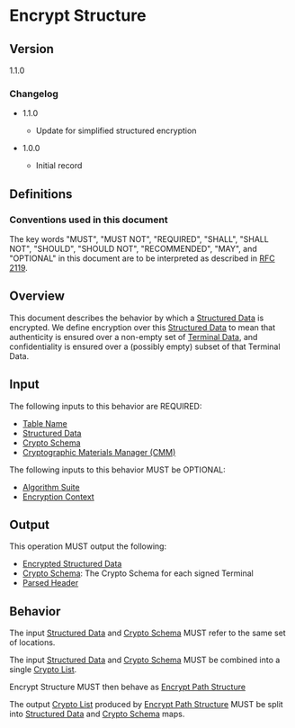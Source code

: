 [//]: # "Copyright Amazon.com Inc. or its affiliates. All Rights Reserved."
[//]: # "SPDX-License-Identifier: CC-BY-SA-4.0"

# Encrypt Structure

## Version

1.1.0

### Changelog

- 1.1.0

  - Update for simplified structured encryption

- 1.0.0
  - Initial record

## Definitions

### Conventions used in this document

The key words "MUST", "MUST NOT", "REQUIRED", "SHALL", "SHALL NOT", "SHOULD", "SHOULD NOT", "RECOMMENDED", "MAY", and "OPTIONAL"
in this document are to be interpreted as described in [RFC 2119](https://tools.ietf.org/html/rfc2119).

## Overview

This document describes the behavior by which a [Structured Data](./structures.md#structured-data) is encrypted.
We define encryption over this [Structured Data](./structures.md#structured-data) to mean that
authenticity is ensured over a non-empty set of [Terminal Data](./structures.md#terminal-data),
and confidentiality is ensured over a (possibly empty) subset of that Terminal Data.

## Input

The following inputs to this behavior are REQUIRED:

- [Table Name](encrypt-path-structure.md#table-name)
- [Structured Data](encrypt-path-structure.md#structured-data)
- [Crypto Schema](encrypt-path-structure.md#crypto-schema)
- [Cryptographic Materials Manager (CMM)](encrypt-path-structure.md#cmm)

The following inputs to this behavior MUST be OPTIONAL:

- [Algorithm Suite](encrypt-path-structure.md#algorithm-suite)
- [Encryption Context](encrypt-path-structure.md#encryption-context)

## Output

This operation MUST output the following:

- [Encrypted Structured Data](encrypt-path-structure.md#encrypted-structured-data)
- [Crypto Schema](./structures.md#crypto-schema): The Crypto Schema for each signed Terminal
- [Parsed Header](./decrypt-structure.md#parsed-header)

## Behavior

The input [Structured Data](encrypt-path-structure.md#structured-data) and [Crypto Schema](encrypt-path-structure.md#crypto-schema)
MUST refer to the same set of locations.

The input [Structured Data](encrypt-path-structure.md#structured-data) and [Crypto Schema](encrypt-path-structure.md#crypto-schema)
MUST be combined into a single [Crypto List](encrypt-path-structure.md#crypto-list).

Encrypt Structure MUST then behave as [Encrypt Path Structure](encrypt-path-structure.md)

The output [Crypto List](encrypt-path-structure.md#crypto-list) produced by [Encrypt Path Structure](encrypt-path-structure.md)
MUST be split into [Structured Data](encrypt-path-structure.md#structured-data) and [Crypto Schema](encrypt-path-structure.md#crypto-schema)
maps.
